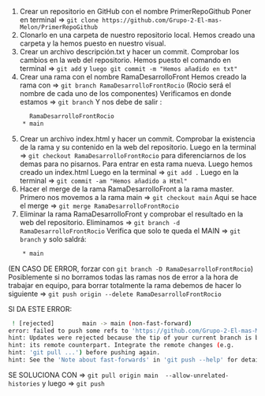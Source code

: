 1.	Crear un repositorio en GitHub con el nombre PrimerRepoGithub
Poner en terminal => `git clone https://github.com/Grupo-2-El-mas-Melon/PrimerRepoGithub`
2.	Clonarlo en una carpeta de nuestro repositorio local.
Hemos creado una carpeta y la hemos puesto en nuestro visual. 
3.	Crear un archivo descripción.txt y hacer un commit. Comprobar los cambios en la web del repositorio.
Hemos puesto el comando en terminal => `git add` y ``luego git commit -m "Hemos añadido en txt"``
4.	Crear una rama con el nombre RamaDesarrolloFront
Hemos creado la rama con => ``git branch RamaDesarrolloFrontRocio`` (Rocio será el nombre de cada uno de los componentes)
Verificamos en donde estamos => ``git branch``
Y nos debe de salir :
```bash
      RamaDesarrolloFrontRocio
    * main
```
5.	Crear un archivo index.html y hacer un commit. Comprobar la existencia de la rama y su contenido en la web del repositorio.
Luego en la terminal => ``git checkout RamaDesarrolloFrontRocio`` para diferenciarnos de los demas para no pisarnos. Para entrar en esta rama nueva.
Luego hemos creado un index.html
Luego en la terminal => ``git add .``
Luego en la terminal => ``git commit -am "Hemos añadido a Html"``
6.	Hacer el merge de la rama RamaDesarrolloFront a la rama master.
Primero nos movemos a la rama main => `git checkout main` 
Aqui se hace el merge => `git merge RamaDesarrolloFrontRocio`
7.	Eliminar la rama RamaDesarrolloFront y comprobar el resultado en la web del repositorio.
Eliminamos => `git branch -d RamaDesarrolloFrontRocio`
Verifica que solo te queda el MAIN => `git branch` y solo saldrá:
```bash
    * main
```
(EN CASO DE ERROR, forzar con `git branch -D RamaDesarrolloFrontRocio`)
Posiblemente si no borramos todas las ramas nos de error a la hora de trabajar en equipo, para borrar totalmente la rama debemos de hacer lo siguiente => `git push origin --delete RamaDesarrolloFrontRocio`

SI DA ESTE ERROR:
```bash
 ! [rejected]        main -> main (non-fast-forward)
error: failed to push some refs to 'https://github.com/Grupo-2-El-mas-Melon/PrimerRepoGithub'
hint: Updates were rejected because the tip of your current branch is behind
hint: its remote counterpart. Integrate the remote changes (e.g.
hint: 'git pull ...') before pushing again.
hint: See the 'Note about fast-forwards' in 'git push --help' for details.
```
SE SOLUCIONA CON => `git pull origin main  --allow-unrelated-histories`
y luego =>  `git push`